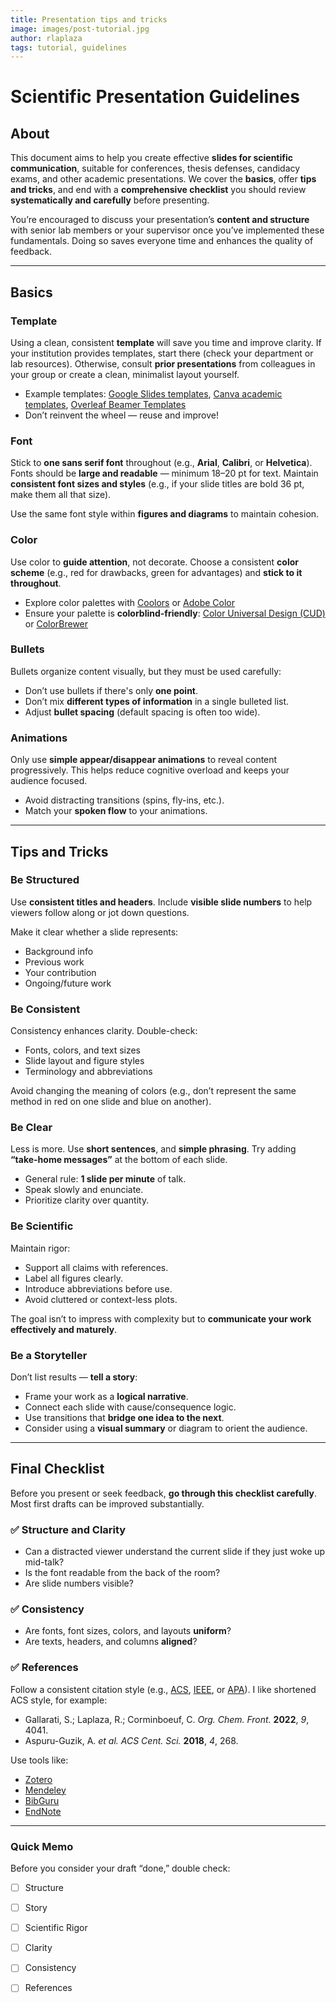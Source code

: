 ```yaml
---
title: Presentation tips and tricks
image: images/post-tutorial.jpg
author: rlaplaza
tags: tutorial, guidelines
---
```


# Scientific Presentation Guidelines

## About

This document aims to help you create effective **slides for scientific communication**, suitable for conferences, thesis defenses, candidacy exams, and other academic presentations. We cover the **basics**, offer **tips and tricks**, and end with a **comprehensive checklist** you should review **systematically and carefully** before presenting.

You’re encouraged to discuss your presentation’s **content and structure** with senior lab members or your supervisor once you’ve implemented these fundamentals. Doing so saves everyone time and enhances the quality of feedback.

---

## Basics

### Template

Using a clean, consistent **template** will save you time and improve clarity. If your institution provides templates, start there (check your department or lab resources). Otherwise, consult **prior presentations** from colleagues in your group or create a clean, minimalist layout yourself.

- Example templates: [Google Slides templates](https://docs.google.com/presentation/u/0/), [Canva academic templates](https://www.canva.com/presentations/templates/education/), [Overleaf Beamer Templates](https://www.overleaf.com/gallery/tagged/presentation)
- Don’t reinvent the wheel — reuse and improve!

### Font

Stick to **one sans serif font** throughout (e.g., **Arial**, **Calibri**, or **Helvetica**). Fonts should be **large and readable** — minimum 18–20 pt for text. Maintain **consistent font sizes and styles** (e.g., if your slide titles are bold 36 pt, make them all that size).

Use the same font style within **figures and diagrams** to maintain cohesion.

### Color

Use color to **guide attention**, not decorate. Choose a consistent **color scheme** (e.g., red for drawbacks, green for advantages) and **stick to it throughout**.

- Explore color palettes with [Coolors](https://coolors.co/) or [Adobe Color](https://color.adobe.com/create)
- Ensure your palette is **colorblind-friendly**: [Color Universal Design (CUD)](https://jfly.uni-koeln.de/color/) or [ColorBrewer](https://colorbrewer2.org/)

### Bullets

Bullets organize content visually, but they must be used carefully:

- Don’t use bullets if there's only **one point**.
- Don’t mix **different types of information** in a single bulleted list.
- Adjust **bullet spacing** (default spacing is often too wide).

### Animations

Only use **simple appear/disappear animations** to reveal content progressively. This helps reduce cognitive overload and keeps your audience focused.

- Avoid distracting transitions (spins, fly-ins, etc.).
- Match your **spoken flow** to your animations.

---

## Tips and Tricks

### Be Structured

Use **consistent titles and headers**. Include **visible slide numbers** to help viewers follow along or jot down questions.

Make it clear whether a slide represents:
- Background info
- Previous work
- Your contribution
- Ongoing/future work

### Be Consistent

Consistency enhances clarity. Double-check:
- Fonts, colors, and text sizes
- Slide layout and figure styles
- Terminology and abbreviations

Avoid changing the meaning of colors (e.g., don’t represent the same method in red on one slide and blue on another).

### Be Clear

Less is more. Use **short sentences**, and **simple phrasing**. Try adding **“take-home messages”** at the bottom of each slide.

- General rule: **1 slide per minute** of talk.
- Speak slowly and enunciate.
- Prioritize clarity over quantity.

### Be Scientific

Maintain rigor:
- Support all claims with references.
- Label all figures clearly.
- Introduce abbreviations before use.
- Avoid cluttered or context-less plots.

The goal isn’t to impress with complexity but to **communicate your work effectively and maturely**.

### Be a Storyteller

Don’t list results — **tell a story**:
- Frame your work as a **logical narrative**.
- Connect each slide with cause/consequence logic.
- Use transitions that **bridge one idea to the next**.
- Consider using a **visual summary** or diagram to orient the audience.

---

## Final Checklist

Before you present or seek feedback, **go through this checklist carefully**. Most first drafts can be improved substantially.

### ✅ Structure and Clarity

- Can a distracted viewer understand the current slide if they just woke up mid-talk?
- Is the font readable from the back of the room?
- Are slide numbers visible?

### ✅ Consistency

- Are fonts, font sizes, colors, and layouts **uniform**?
- Are texts, headers, and columns **aligned**?

### ✅ References

Follow a consistent citation style (e.g., [ACS](https://pubs.acs.org/page/4authors/submission/acs_style_guide.html), [IEEE](https://ieeeauthorcenter.ieee.org/create-your-ieee-article/use-authoring-tools-and-ieee-article-templates/ieee-reference-guide/), or [APA](https://apastyle.apa.org/)). I like shortened ACS style, for example:

- Gallarati, S.; Laplaza, R.; Corminboeuf, C. *Org. Chem. Front.* **2022**, *9*, 4041.
- Aspuru-Guzik, A. *et al.* *ACS Cent. Sci.* **2018**, *4*, 268.

Use tools like:
- [Zotero](https://www.zotero.org/)
- [Mendeley](https://www.mendeley.com/)
- [BibGuru](https://www.bibguru.com/)
- [EndNote](https://endnote.com/)

---

### Quick Memo

Before you consider your draft “done,” double check:

- [ ] Structure  
- [ ] Story  
- [ ] Scientific Rigor  
- [ ] Clarity  
- [ ] Consistency  
- [ ] References  

